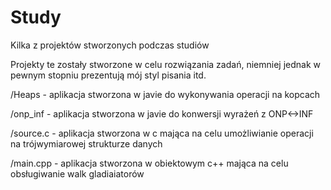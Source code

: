 # Study
Kilka z projektów stworzonych podczas studiów

Projekty te zostały stworzone w celu rozwiązania zadań, niemniej jednak w pewnym stopniu prezentują mój styl pisania itd.

/Heaps - aplikacja stworzona w javie do wykonywania operacji na kopcach

/onp_inf - aplikacja stworzona w javie do konwersji wyrażeń z ONP<->INF

/source.c - aplikacja stworzona w c mająca na celu umożliwianie operacji na trójwymiarowej strukturze danych

/main.cpp - aplikacja stworzona w obiektowym c++ mająca na celu obsługiwanie walk gladiaiatorów
